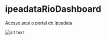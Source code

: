 ﻿# ipeadataRioDashboard

[Acesse aqui o portal do Ipeadata](http://www.ipeadata.gov.br)

![alt text](https://brasilfatosedados.files.wordpress.com/2014/12/fonte-01b-ipeadata.png?w=265)


